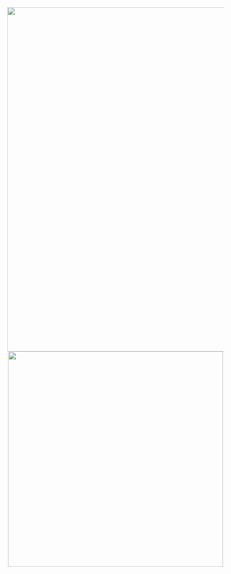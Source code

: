 <div align="center">
  <img src="https://media1.tenor.com/m/G6K_wiQuDn0AAAAC/fujiwara-zone.gif" width="800"/>
    <img src="https://media1.tenor.com/m/DbBD8zZfQG4AAAAC/chika-dance.gif" width="500"/>
</div>
